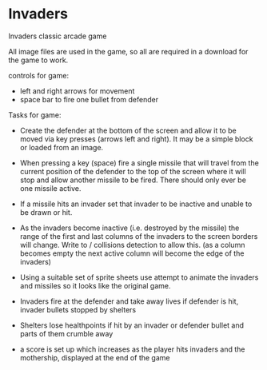 # Invaders
Invaders classic arcade game

All image files are used in the game, so all are required in a download for the game to work.

controls for game:
- left and right arrows for movement
- space bar to fire one bullet from defender

Tasks for game:
- Create the defender at the bottom of the screen and allow it to be moved via key presses
(arrows left and right). It may be a simple block or loaded from an image.

- When pressing a key (space) fire a single missile that will travel from the current position of the
defender to the top of the screen where it will stop and allow another missile to be fired. There
should only ever be one missile active.

- If a missile hits an invader set that invader to be inactive and unable to be drawn or hit.

- As the invaders become inactive (i.e. destroyed by the missile) the range of the first and last
columns of the invaders to the screen borders will change. Write to / collisions detection to allow
this. (as a column becomes empty the next active column will become the edge of the invaders)

- Using a suitable set of sprite sheets use attempt to animate the invaders and missiles so it looks
like the original game.

- Invaders fire at the defender and take away lives if defender is hit, invader bullets stopped by shelters

- Shelters lose healthpoints if hit by an invader or defender bullet and parts of them crumble away

- a score is set up which increases as the player hits invaders and the mothership, displayed at the end of the game
